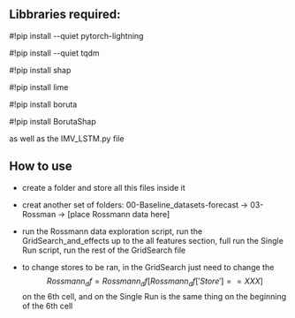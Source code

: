 ## Libbraries required:

#!pip install --quiet pytorch-lightning

#!pip install --quiet tqdm

#!pip install shap

#!pip install lime

#!pip install boruta

#!pip install BorutaShap

as well as the IMV_LSTM.py file


## How to use

- create a folder and store all this files inside it

- creat another set of folders: 00-Baseline_datasets-forecast -> 03-Rossman -> [place Rossmann data here]

- run the Rossmann data exploration script, run the GridSearch_and_effects up to the all features section, full run the Single Run script, run the rest of the GridSearch file

- to change stores to be ran, in the GridSearch just need to change the $$ Rossmann_df = Rossmann_df[Rossmann_df['Store'] == XXX ]$$ on the 6th cell, and on the Single Run is the same thing on the beginning of the 6th cell
